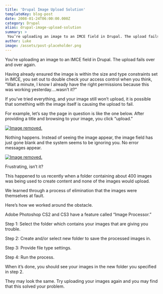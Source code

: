 ```yaml
---
title: 'Drupal Image Upload Solution'
templateKey: blog-post
date: 2008-01-24T06:00:00.000Z
category: Drupal
alias: drupal-image-upload-solution
summary: > 
 You’re uploading an image to an IMCE field in Drupal. The upload fails over and over again. Having already ensured the image is within the size and type constraints set in IMCE, you set out to double check your access control when you think, "Wait a minute, I know I already have the right permissions because this was working yesterday....wasn’t it?"
author: Luke
image: /assets/post-placeholder.png
---
```


You’re uploading an image to an IMCE field in Drupal. The upload fails over and over again.

Having already ensured the image is within the size and type constraints set in IMCE, you set out to double check your access control when you think, “Wait a minute, I know I already have the right permissions because this was working yesterday....wasn’t it?”

If you’ve tried everything, and your image still won’t upload, it is possible that something with the image itself is causing the upload to fail.

For example, let’s say the page in question is like the one below. After providing a title and browsing to your image, you click “upload.”

[![Image removed.](/core/misc/icons/e32700/error.svg "This image has been removed. For security reasons, only images from the local domain are allowed.")](/imce/browse "Add image to imceimage")

Nothing happens. Instead of seeing the image appear, the image field has just gone blank and the system seems to be ignoring you. No error messages appear.

[![Image removed.](/core/misc/icons/e32700/error.svg "This image has been removed. For security reasons, only images from the local domain are allowed.")](/imce/browse "Add image to imceimage")

Frustrating, isn’t it?

This happened to us recently when a folder containing about 400 images was being used to create content and none of the images would upload.

We learned through a process of elimination that the images were themselves at fault.

Here’s how we worked around the obstacle.

Adobe Photoshop CS2 and CS3 have a feature called “Image Processor.”

Step 1: Select the folder which contains your images that are giving you trouble.

Step 2: Create and/or select new folder to save the processed images in.

Step 3: Provide file type settings.

Step 4: Run the process.

When it’s done, you should see your images in the new folder you specified in step 2.

They may look the same. Try uploading your images again and you may find that this solved your problem.